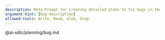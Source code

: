 ```yaml
---
description: Meta Prompt for creating detailed plans to fix bugs in the codebase.
argument-hint: [bug-description]
allowed-tools: Write, Read, Glob, Grep
---
```


@ai-sdlc/planning/bug.md
